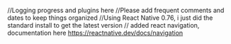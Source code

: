 //Logging progress and plugins here
//Please add frequent comments and dates to keep things organized
//Using React Native 0.76, i just did the standard install to get the latest version
// added react navigation, documentation here https://reactnative.dev/docs/navigation
